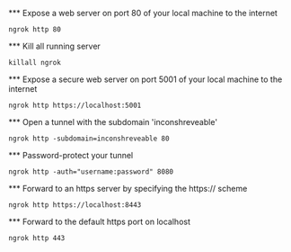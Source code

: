\*\*\* Expose a web server on port 80 of your local machine to the internet

```
ngrok http 80
```

\*\*\* Kill all running server

```
killall ngrok
```

\*\*\* Expose a secure web server on port 5001 of your local machine to the internet

```
ngrok http https://localhost:5001
```

\*\*\* Open a tunnel with the subdomain 'inconshreveable'

```
ngrok http -subdomain=inconshreveable 80
```

\*\*\* Password-protect your tunnel

```
ngrok http -auth="username:password" 8080
```

\*\*\* Forward to an https server by specifying the https:// scheme

```
ngrok http https://localhost:8443
```

\*\*\* Forward to the default https port on localhost

```
ngrok http 443
```

